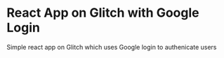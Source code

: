 React App on Glitch with Google Login
===========================

Simple react app on Glitch which uses Google login to authenicate users
